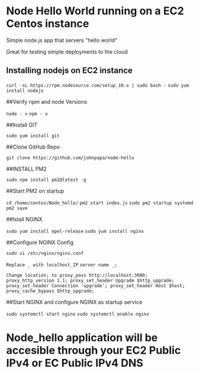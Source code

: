 # Node Hello World running on a EC2 Centos instance

Simple node.js app that servers "hello world"

Great for testing simple deployments to the cloud

## Installing nodejs on EC2 instance

`curl -sL https://rpm.nodesource.com/setup_10.x | sudo bash -`
`sudo yum install nodejs`


##Verify npm and node Versions

`node - v`
`npm - v`


##Install GIT

`sudo yum install git`


##Clone GitHub Repo

`git clone https://github.com/johnpapa/node-hello`


##INSTALL PM2

`sudo npm install pm2@latest -g`


##Start PM2 on startup

`cd /home/centos/Node_hello/`
`pm2 start index.js`
`sudo pm2 startup systemd`
`pm2 save`


##Istall NGINX

`sudo yum install epel-release`
`sudo yum install nginx`


##Configure NGINX Config

`sudo vi /etc/nginx/nginx.conf`

`Replace _ with localhost_IP`
`server name _;`

`Change location; to
    proxy_pass http://localhost:3000;
    proxy_http_version 1.1;
    proxy_set_header Upgrade $http_upgrade;
    proxy_set_header Connection 'upgrade';
    proxy_set_header Host $host;
    proxy_cache_bypass $http_upgrade;`
    
    
 ##Start NGINX and configure NGINX as startup service
 
 `sudo systemctl start nginx`
 `sudo systemctl enable nginx`
 
 
 
 # Node_hello application will be accesible through your EC2 Public IPv4 or EC Public IPv4 DNS
